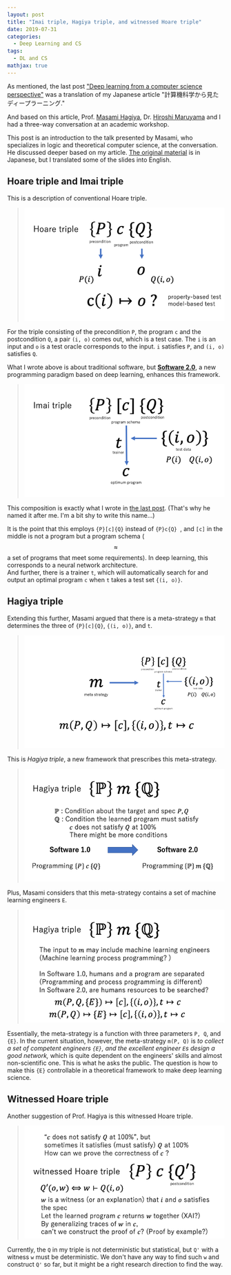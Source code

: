 ```yaml
---
layout: post
title: "Imai triple, Hagiya triple, and witnessed Hoare triple"
date: 2019-07-31
categories:
  - Deep Learning and CS
tags:
  - DL and CS
mathjax: true
---
```

As mentioned, the last post ["Deep learning from a computer science perspective"](https://bonotake.github.io/deep%20learning%20and%20cs/2019/07/29/deep-learning-from-cs.html) was a translation of my Japanese article "計算機科学から見たディープラーニング."

And based on this article, Prof. [Masami Hagiya](https://hagi.is.su-tokyo.ac.jp/~hagiya/), Dr. [Hiroshi Maruyama](https://researchmap.jp/hiroshi.maruyama/?lang=english) and I had a three-way conversation at an academic workshop.

This post is an introduction to the talk presented by Masami, who specializes in logic and theoretical computer science, at the conversation. He discussed deeper based on my article. [The original material](https://www.slideshare.net/MLSE/ss-154452927) is in Japanese, but I translated some of the slides into English.

## Hoare triple and Imai triple
This is a description of conventional Hoare triple.
> ![Conventional Hoare triple](/assets/images/hagiya_triple/hoare_triple.png)

For the triple consisting of the precondition `P`, the program `c` and the postcondition `Q`, a pair `(i, o)` comes out, which is a test case.
The `i` is an input and `o` is a test oracle corresponds to the input.
`i` satisfies `P`, and `(i, o)` satisfies `Q`.

What I wrote above is about traditional software, but **[Software 2.0](https://medium.com/@karpathy/software-2-0-a64152b37c35)**, a new programming paradigm based on deep learning, enhances this framework.

> ![Imai triple](/assets/images/hagiya_triple/imai_triple.png)

This composition is exactly what I wrote in [the last post](https://bonotake.github.io/deep%20learning%20and%20cs/2019/07/29/deep-learning-from-cs.html). (That's why he named it after me. I'm a bit shy to write this name...)

It is the point that this employs `{P}[c]{Q}` instead of `{P}c{Q} `, and `[c]` in the middle is not a program but a program schema ($$\approx$$ a set of programs that meet some requirements). In deep learning, this corresponds to a neural network architecture.  
And further, there is a trainer `t`, which will automatically search for and output an optimal program `c`  when `t` takes a test set `{(i, o)}`.

## Hagiya triple

Extending this further, Masami argued that there is a meta-strategy `m` that determines the three of `{P}[c]{Q}`, `{(i, o)}`, and `t`.

> ![Meta strategy](/assets/images/hagiya_triple/meta_strategy.png)

This is _Hagiya triple_, a new framework that prescribes this meta-strategy.

> ![Hagiya triple](/assets/images/hagiya_triple/hagiya_triple.png)

Plus, Masami considers that this meta-strategy contains a set of machine learning engineers `E`.

> ![Hagiya triple with engineers](/assets/images/hagiya_triple/ht_with_engineers.png)

Essentially, the meta-strategy is a function with three parameters `P, Q`, and `{E}`. In the current situation, however, the meta-strategy `m(P, Q)` is *to collect a set of competent engineers `{E}`, and the excellent engineer `E`s design a good network,* which is quite dependent on the engineers' skills and almost non-scientific one. This is what he asks the public.
The question is how to make this `{E}` controllable in a theoretical framework to make deep learning science.

## Witnessed Hoare triple
Another suggestion of Prof. Hagiya is this witnessed Hoare triple.

> ![Witnessed Hoare triple](/assets/images/hagiya_triple/witnessed_hoare_triple.png)

Currently, the `Q` in my triple is not deterministic but statistical, but `Q'` with a witness `w` must be deterministic.
We don't have any way to find such `w` and construct `Q'` so far, but it might be a right research direction to find the way.
